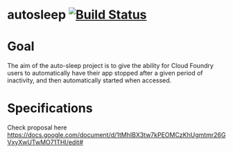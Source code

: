 # autosleep [![Build Status](https://travis-ci.org/Orange-OpenSource/autosleep.svg?branch=develop)](https://travis-ci.org/Orange-OpenSource/autosleep)
# Goal
The aim of the auto-sleep project is to give the ability for Cloud Foundry users to automatically have their app stopped after a given period of inactivity, and then automatically started when accessed.

# Specifications
Check proposal here https://docs.google.com/document/d/1tMhIBX3tw7kPEOMCzKhUgmtmr26GVxyXwUTwMO71THI/edit#
